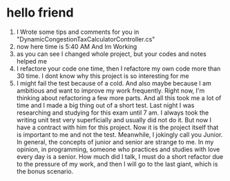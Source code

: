 # hello friend

1. I Wrote some tips and comments for you in "DynamicCongestionTaxCalculatorController.cs"
2. now here time is 5:40 AM And Im Working 
3. as you can see I changed whole project, but your codes and notes helped me
4. I refactore your code one time, then I refactore my own code more than 30 time. I dont know why this project is so interesting for me
5. I might fail the test because of a cold. And also maybe because I am ambitious and want to improve my work frequently. Right now, I'm thinking about refactoring a few more parts. And all this took me a lot of time and I made a big thing out of a short test. Last night I was researching and studying for this exam until 7 am. I always took the writing unit test very superficially and usually did not do it. But now I have a contract with him for this project. Now it is the project itself that is important to me and not the test. Meanwhile, I jokingly call you Junior. In general, the concepts of junior and senior are strange to me. In my opinion, in programming, someone who practices and studies with love every day is a senior. How much did I talk, I must do a short refactor due to the pressure of my work, and then I will go to the last giant, which is the bonus scenario.